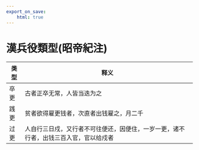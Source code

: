 ```yaml
---
export_on_save:
    html: true
---
```


# 漢兵役類型(昭帝紀注)

类型|释义
--|--
卒更|古者正卒无常，人皆当迭为之
践更|贫者欲得雇更钱者，次直者出钱雇之，月二千
过更|人自行三日戍，又行者不可往便还，因便住，一岁一更，诸不行者，出钱三百入官，官以给戍者
